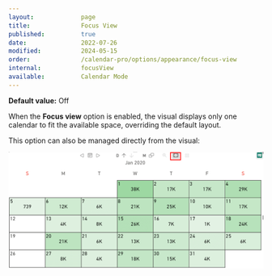 ```yaml
---
layout:             page
title:              Focus View 
published:          true
date:               2022-07-26
modified:           2024-05-15
order:              /calendar-pro/options/appearance/focus-view
internal:           focusView
available:          Calendar Mode
---
```

**Default value:** Off

When the **Focus view** option is enabled, the visual displays only one calendar to fit the available space, overriding the default layout.

This option can also be managed directly from the visual:

<img src="images/focus.png" width="700" alt="Focus view in Calendar pro">